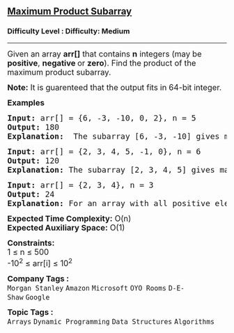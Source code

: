 <h2><a href="https://www.geeksforgeeks.org/problems/maximum-product-subarray3604/1?page=1&category=Arrays&sortBy=submissions">Maximum Product Subarray</a></h2><h3>Difficulty Level : Difficulty: Medium</h3><hr><div class="problems_problem_content__Xm_eO"><p><span style="font-size: 18px;">Given an array <strong>arr[]</strong> that contains <strong>n</strong> integers (may be <strong>positive</strong>, <strong>negative </strong>or <strong>zero</strong>). Find the product of the maximum product subarray.</span></p>
<p><span style="font-size: 18px;"><strong>Note:</strong> It is guarenteed that the output fits in 64-bit integer.</span></p>
<p><span style="font-size: 18px;"><strong>Examples<br></strong></span></p>
<pre><span style="font-size: 18px;"><strong>Input: </strong>arr[] = {6, -3, -10, 0, 2}, n = 5
<strong>Output:</strong> 180
<strong>Explanation:</strong>  The subarray [6, -3, -10] gives max product as 180.
</span></pre>
<pre><span style="font-size: 18px;"><strong>Input: </strong>arr[] = {2, 3, 4, 5, -1, 0}, n = 6
<strong>Output:</strong> 120
<strong>Explanation:</strong> The subarray [2, 3, 4, 5] gives max product as 120.
</span></pre>
<pre><span style="font-size: 18px;"><strong>Input: </strong>arr[] = {2, 3, 4}, n = 3
<strong>Output:</strong> 24
<strong>Explanation:</strong> For an array with all positive elements, the result is product of all elements.
</span></pre>
<p><span style="font-size: 18px;"><strong>Expected Time Complexity:</strong> O(n)<br><strong>Expected Auxiliary Space:</strong>&nbsp;O(1)</span></p>
<p><span style="font-size: 18px;"><strong>Constraints:</strong><br>1 ≤ n ≤ 500<br>-10<sup>2</sup> ≤ arr[i] ≤ 10<sup>2</sup></span></p></div><p><span style=font-size:18px><strong>Company Tags : </strong><br><code>Morgan Stanley</code>&nbsp;<code>Amazon</code>&nbsp;<code>Microsoft</code>&nbsp;<code>OYO Rooms</code>&nbsp;<code>D-E-Shaw</code>&nbsp;<code>Google</code>&nbsp;<br><p><span style=font-size:18px><strong>Topic Tags : </strong><br><code>Arrays</code>&nbsp;<code>Dynamic Programming</code>&nbsp;<code>Data Structures</code>&nbsp;<code>Algorithms</code>&nbsp;